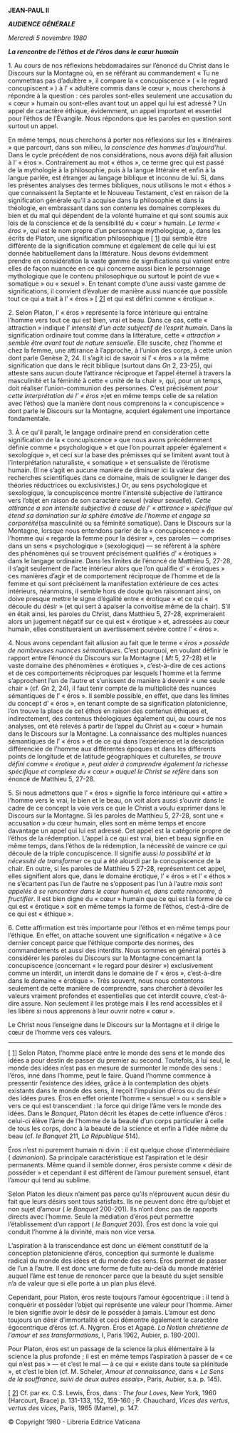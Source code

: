 **JEAN-PAUL II**

***AUDIENCE GÉNÉRALE***

*Mercredi 5 novembre 1980*

***La rencontre de l’éthos et de l’éros dans le cœur humain***

1\. Au cours de nos réflexions hebdomadaires sur l’énoncé du Christ dans le Discours sur la Montagne où, en se référant au commandement « Tu ne commettras pas d’adultère », il compare la « concupiscence » ( « le regard concupiscent » ) à l’ « adultère commis dans le cœur », nous cherchons à répondre à la question : ces paroles sont-elles seulement une accusation du « cœur » humain ou sont-elles avant tout un appel qui lui est adressé ? Un appel de caractère éthique, évidemment, un appel important et essentiel pour l’éthos de l’Évangile. Nous répondons que les paroles en question sont surtout un appel.

En même temps, nous cherchons à porter nos réflexions sur les « itinéraires » que parcourt, dans son milieu, *la conscience des hommes d’aujourd’hui*. Dans le cycle précédent de nos considérations, nous avons déjà fait allusion à l’ « éros ». Contrairement au mot « éthos », ce terme grec qui est passé de la mythologie à la philosophie, puis à la langue littéraire et enfin à la langue parlée, est étranger au langage biblique et inconnu de lui. Si, dans les présentes analyses des termes bibliques, nous utilisons le mot « éthos » que connaissent la Septante et le Nouveau Testament, c’est en raison de la signification générale qu’il a acquise dans la philosophie et dans la théologie, en embrassant dans son contenu les domaines complexes du bien et du mal qui dépendent de la volonté humaine et qui sont soumis aux lois de la conscience et de la sensibilité du « cœur » humain. *Le terme « éros »*, qui est le nom propre d’un personnage mythologique, a, dans les écrits de Platon, une signification philosophique \[ [1](#_ftn1 "")\] qui semble être différente de la signification commune et également de celle qui lui est donnée habituellement dans la littérature. Nous devons évidemment prendre en considération la vaste gamme de significations qui varient entre elles de façon nuancée en ce qui concerne aussi bien le personnage mythologique que le contenu philosophique ou surtout le point de vue « somatique » ou « sexuel ». En tenant compte d’une aussi vaste gamme de significations, il convient d’évaluer de manière aussi nuancée que possible tout ce qui a trait à l’ « éros » \[ [2](#_ftn2 "")\] et qui est défini comme « érotique ».

2\. Selon Platon, l’ « éros » représente la force intérieure qui entraîne l’homme vers tout ce qui est bien, vrai et beau. Dans ce cas, cette « attraction » indique l’ *intensité d’un acte subjectif de l’esprit humain*. Dans la signification ordinaire tout comme dans la littérature, cette *« attraction » semble être avant tout de nature sensuelle*. Elle suscite, chez l’homme et chez la femme, une attirance à l’approche, à l’union des corps, à cette union dont parle Genèse 2, 24. Il s’agit ici de savoir si l’ « éros » a la même signification que dans le récit biblique (surtout dans *Gn* 2, 23-25), qui atteste sans aucun doute l’attirance réciproque et l’appel éternel à travers la masculinité et la féminité à cette « unité de la chair », qui, pour un temps, doit réaliser l’union-communion des personnes. C’est précisément *pour cette interprétation de l’ « éros »*(et en même temps celle de sa relation avec l’éthos) que la manière dont nous comprenons la « concupiscence » dont parle le Discours sur la Montagne, acquiert également une importance fondamentale.

3\. À ce qu’il paraît, le langage ordinaire prend en considération cette signification de la « concupiscence » que nous avons précédemment définie comme « psychologique » et que l’on pourrait appeler également « sexologique », et ceci sur la base des prémisses qui se limitent avant tout à l’interprétation naturaliste, « somatique » et sensualiste de l’érotisme humain. (Il ne s’agit en aucune manière de diminuer ici la valeur des recherches scientifiques dans ce domaine, mais de souligner le danger des théories réductrices ou exclusivistes.) Or, au sens psychologique et sexologique, la concupiscence montre l’intensité subjective de l’attirance vers l’objet en raison de son caractère sexuel (valeur sexuelle). *Cette attirance a son intensité subjective à cause de l’ « attirance » spécifique qui étend sa domination sur la sphère émotive de l’homme et engage sa corporéité*(sa masculinité ou sa féminité somatique). Dans le Discours sur la Montagne, lorsque nous entendons parler de la « concupiscence » de l’homme qui « regarde la femme pour la désirer », ces paroles — comprises dans un sens « psychologique » (sexologique) — se réfèrent à la sphère des phénomènes qui se trouvent précisément qualifiés d’ « érotiques » dans le langage ordinaire. Dans les limites de l’énoncé de Matthieu 5, 27-28, il s’agit seulement de l’acte intérieur alors que l’on qualifie d’ « érotiques » ces manières d’agir et de comportement réciproque de l’homme et de la femme et qui sont précisément la manifestation extérieure de ces actes intérieurs, néanmoins, il semble hors de doute qu’en raisonnant ainsi, on doive presque mettre le signe d’égalité entre « érotique » et ce qui « découle du désir » (et qui sert à apaiser la convoitise même de la chair). S’il en était ainsi, les paroles du Christ, dans Matthieu 5, 27-28, exprimeraient alors un jugement négatif sur ce qui est « érotique » et, adressées au cœur humain, elles constitueraient un avertissement sévère contre l’ « éros ».

4\. Nous avons cependant fait allusion au fait que le terme *« éros » possède de nombreuses nuances sémantiques*. C’est pourquoi, en voulant définir le rapport entre l’énoncé du Discours sur la Montagne ( *Mt* 5, 27-28) et le vaste domaine des phénomènes « érotiques », c’est-à-dire de ces actions et de ces comportements réciproques par lesquels l’homme et la femme s’approchent l’un de l’autre et s’unissent de manière à devenir « une seule chair » (cf. *Gn* 2, 24), il faut tenir compte de la multiplicité des nuances sémantiques de l’ « éros ». Il semble possible, en effet, que dans les limites du concept d’ « éros », en tenant compte de sa signification platonicienne, l’on trouve la place de cet éthos en raison des contenus éthiques et, indirectement, des contenus théologiques également qui, au cours de nos analyses, ont été relevés à partir de l’appel du Christ au « cœur » humain dans le Discours sur la Montagne. La connaissance des multiples nuances sémantiques de l’ « éros » et de ce qui dans l’expérience et la description différenciée de l’homme aux différentes époques et dans les différents points de longitude et de latitude géographiques et culturelles, *se trouve défini comme « érotique », peut aider à comprendre également la richesse spécifique et complexe du « cœur » auquel le Christ se réfère* dans son énoncé de Matthieu 5, 27-28.

5\. Si nous admettons que l’ « éros » signifie la force intérieure qui « attire » l’homme vers le vrai, le bien et le beau, on voit alors aussi s’ouvrir dans le cadre de ce concept la voie vers ce que le Christ a voulu exprimer dans le Discours sur la Montagne. Si les paroles de Matthieu 5, 27-28, sont une « accusation » du cœur humain, elles sont en même temps et encore davantage un appel qui lui est adressé. Cet appel est la catégorie propre de l’éthos de la rédemption. L’appel à ce qui est vrai, bien et beau signifie en même temps, dans l’éthos de la rédemption, la nécessité de vaincre ce qui découle de la triple concupiscence. Il signifie aussi *la possibilité et la nécessité de transformer* ce qui a été alourdi par la concupiscence de la chair. En outre, si les paroles de Matthieu 5 27-28, représentent cet appel, elles signifient alors que, dans le domaine érotique, l’ « éros » et l’ « éthos » ne s’écartent pas l’un de l’autre ne s’opposent pas l’un à l’autre *mais sont appelés à se rencontrer dans le cœur humain et, dans cette rencontre, à fructifier*. Il est bien digne du « cœur » humain que ce qui est la forme de ce qui est « érotique » soit en même temps la forme de l’éthos, c’est-à-dire de ce qui est « éthique ».

6\. Cette affirmation est très importante pour l’éthos et en même temps pour l’éthique. En effet, on attache souvent une signification « négative » à ce dernier concept parce que l’éthique comporte des normes, des commandements et aussi des interdits. Nous sommes en général portés à considérer les paroles du Discours sur la Montagne concernant la concupiscence (concernant « le regard pour désirer ») exclusivement comme un interdit, un interdit dans le domaine de l’ « éros », c’est-à-dire dans le domaine « érotique ». Très souvent, nous nous contentons seulement de cette manière de comprendre, sans chercher à dévoiler les valeurs vraiment profondes et essentielles que cet interdit couvre, c’est-à-dire assure. Non seulement il les protège mais il les rend accessibles et il les libère si nous apprenons à leur ouvrir notre « cœur ».

Le Christ nous l’enseigne dans le Discours sur la Montagne et il dirige le cœur de l’homme vers ces valeurs.

* * *

\[ [1](#_ftnref1 "")\] Selon Platon, l’homme placé entre le monde des sens et le monde des idées a pour destin de passer du premier au second. Toutefois, à lui seul, le monde des idées n’est pas en mesure de surmonter le monde des sens : l’éros, inné dans l’homme, peut le faire. Quand l’homme commence à pressentir l’existence des idées, grâce à la contemplation des objets existants dans le monde des sens, il reçoit l’impulsion d’éros ou du désir des idées pures. Éros en effet oriente l’homme « sensuel » ou « sensible » vers ce qui est transcendant : la force qui dirige l’âme vers le monde des idées. Dans le *Banquet*, Platon décrit les étapes de cette influence d’éros : celui-ci élève l’âme de l’homme de la beauté d’un corps particulier à celle de tous les corps, donc à la beauté de la science et enfin à l’idée même du beau (cf. *le Banquet* 211, *La République* 514).

Éros n’est ni purement humain ni divin : il est quelque chose d’intermédiaire ( *daimonion*). Sa principale caractéristique est l’aspiration et le désir permanents. Même quand il semble donner, éros persiste comme « désir de posséder » et cependant il est différent de l’amour purement sensuel, étant l’amour qui tend au sublime.

Selon Platon les dieux n’aiment pas parce qu’ils n’éprouvent aucun désir du fait que leurs désirs sont tous satisfaits. Ils ne peuvent donc être qu’objet et non sujet d’amour ( *le Banquet* 200-201). Ils n’ont donc pas de rapports directs avec l’homme. Seule la médiation d’éros peut permettre l’établissement d’un rapport ( *le Banquet* 203). Éros est donc la voie qui conduit l’homme à la divinité, mais non vice versa.

L’aspiration à la transcendance est donc un élément constitutif de la conception platonicienne d’éros, conception qui surmonte le dualisme radical du monde des idées et du monde des sens. Éros permet de passer de l’un à l’autre. Il est donc une forme de fuite au-delà du monde matériel auquel l’âme est tenue de renoncer parce que la beauté du sujet sensible n’a de valeur que si elle porte à un plan plus élevé.

Cependant, pour Platon, éros reste toujours l’amour égocentrique : il tend à conquérir et posséder l’objet qui représente une valeur pour l’homme. Aimer le bien signifie avoir le désir de le posséder à jamais. L’amour est donc toujours un désir d’immortalité et ceci démontre également le caractère égocentrique d’éros (cf. A. Nygren. Éros et Agapé. *La Notion chrétienne de l’amour et ses transformations*, I, Paris 1962, Aubier, p. 180-200).

Pour Platon, éros est un passage de la science la plus élémentaire à la science la plus profonde ; il est en même temps l’aspiration à passer de « ce qui n’est pas » — et c’est le mal — à ce qui « existe dans toute sa plénitude », et c’est le bien (cf. M. Scheler, *Amour et connaissance*, dans « *Le Sens de la souffrance, suivi de deux autres essais*», Paris, Aubier, s.a. p. 145).

\[ [2](#_ftnref2 "")\] Cf. par ex. C.S. Lewis, Éros, dans : *The four Loves*, New York, 1960 (Harcourt, Brace) p. 131-133, 152, 159-160 ; P. Chauchard, *Vices des vertus, vertus des vices*, Paris, 1965 (Mame), p. 147.

© Copyright 1980 - Libreria Editrice Vaticana